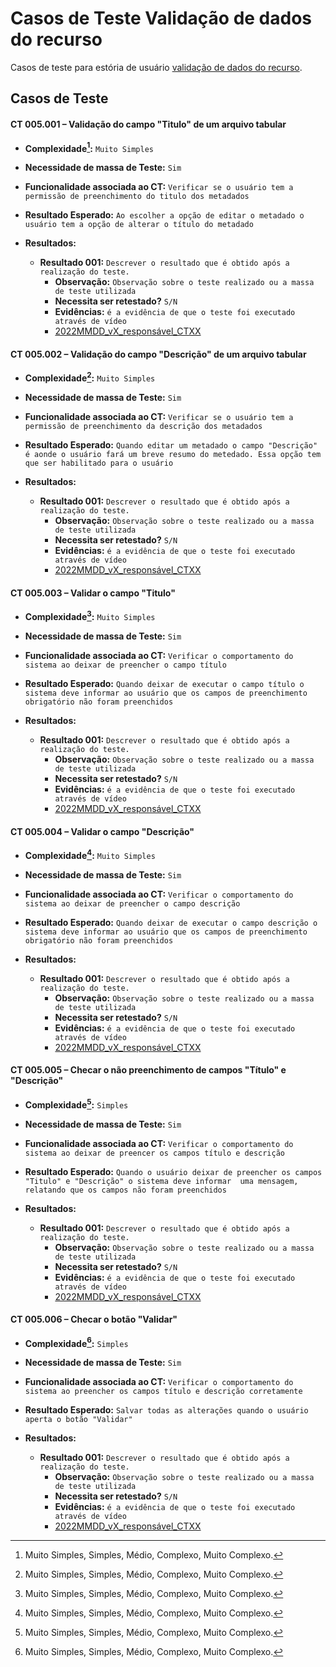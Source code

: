 # Casos de Teste Validação de dados do recurso

Casos de teste para estória de usuário [validação de dados do recurso](../../estorias_de_usuarios/05_validacao_de_dados_do_recurso).

## Casos de Teste

#### **CT 005.001 –** Validação do campo "Titulo" de um arquivo tabular

  - **Complexidade[^¹]:** `Muito Simples`
  - **Necessidade de massa de Teste:** `Sim`
  - **Funcionalidade associada ao CT:** `Verificar se o usuário tem a permissão de preenchimento do titulo dos metadados`
  - **Resultado Esperado:** `Ao escolher a opção de editar o metadado o usuário tem a opção de alterar o título do metadado`

  - **Resultados:**  
    - **Resultado 001:** `Descrever o resultado que é obtido após a realização do teste.`
        - **Observação:** `Observação sobre o teste realizado ou a massa de teste utilizada`
        - **Necessita ser retestado?** `S/N`
        - **Evidências:** `é a evidência de que o teste foi executado através de vídeo`
        - [2022MMDD_vX_responsável_CTXX](Link_para_video_youtube)

#### **CT 005.002 –** Validação do campo "Descrição" de um arquivo tabular

  - **Complexidade[^¹]:** `Muito Simples`
  - **Necessidade de massa de Teste:** `Sim`
  - **Funcionalidade associada ao CT:** `Verificar se o usuário tem a permissão de preenchimento da descrição dos metadados`
  - **Resultado Esperado:** `Quando editar um metadado o campo "Descrição" é aonde o usuário fará um breve resumo do metedado. Essa opção tem que ser habilitado para o usuário`

  - **Resultados:**  
    - **Resultado 001:** `Descrever o resultado que é obtido após a realização do teste.`
        - **Observação:** `Observação sobre o teste realizado ou a massa de teste utilizada`
        - **Necessita ser retestado?** `S/N`
        - **Evidências:** `é a evidência de que o teste foi executado através de vídeo`
        - [2022MMDD_vX_responsável_CTXX](Link_para_video_youtube)

#### **CT 005.003 –** Validar o campo "Titulo" 

  - **Complexidade[^¹]:** `Muito Simples`
  - **Necessidade de massa de Teste:** `Sim`
  - **Funcionalidade associada ao CT:** `Verificar o comportamento do sistema ao deixar de preencher o campo título`
  - **Resultado Esperado:** `Quando deixar de executar o campo título o sistema deve informar ao usuário que os campos de preenchimento obrigatório não foram preenchidos`

  - **Resultados:**  
    - **Resultado 001:** `Descrever o resultado que é obtido após a realização do teste.`
        - **Observação:** `Observação sobre o teste realizado ou a massa de teste utilizada`
        - **Necessita ser retestado?** `S/N`
        - **Evidências:** `é a evidência de que o teste foi executado através de vídeo`
        - [2022MMDD_vX_responsável_CTXX](Link_para_video_youtube)

#### **CT 005.004 –** Validar o campo "Descrição" 

  - **Complexidade[^¹]:** `Muito Simples`
  - **Necessidade de massa de Teste:** `Sim`
  - **Funcionalidade associada ao CT:** `Verificar o comportamento do sistema ao deixar de preencher o campo descrição`
  - **Resultado Esperado:** `Quando deixar de executar o campo descrição o sistema deve informar ao usuário que os campos de preenchimento obrigatório não foram preenchidos`

  - **Resultados:**  
    - **Resultado 001:** `Descrever o resultado que é obtido após a realização do teste.`
        - **Observação:** `Observação sobre o teste realizado ou a massa de teste utilizada`
        - **Necessita ser retestado?** `S/N`
        - **Evidências:** `é a evidência de que o teste foi executado através de vídeo`
        - [2022MMDD_vX_responsável_CTXX](Link_para_video_youtube)

#### **CT 005.005 –** Checar o não preenchimento de campos "Título" e "Descrição"

  - **Complexidade[^¹]:** `Simples`
  - **Necessidade de massa de Teste:** `Sim`
  - **Funcionalidade associada ao CT:** `Verificar o comportamento do sistema ao deixar de preencer os campos título e descrição`
  - **Resultado Esperado:** `Quando o usuário deixar de preencher os campos "Titulo" e "Descrição" o sistema deve informar  uma mensagem, relatando que os campos não foram preenchidos`

  - **Resultados:**  
    - **Resultado 001:** `Descrever o resultado que é obtido após a realização do teste.`
        - **Observação:** `Observação sobre o teste realizado ou a massa de teste utilizada`
        - **Necessita ser retestado?** `S/N`
        - **Evidências:** `é a evidência de que o teste foi executado através de vídeo`
        - [2022MMDD_vX_responsável_CTXX](Link_para_video_youtube)

#### **CT 005.006 –** Checar o botão "Validar"

  - **Complexidade[^¹]:** `Simples`
  - **Necessidade de massa de Teste:** `Sim`
  - **Funcionalidade associada ao CT:** `Verificar o comportamento do sistema ao preencher os campos título e descrição corretamente`
  - **Resultado Esperado:** `Salvar todas as alterações quando o usuário aperta o botão "Validar"`

  - **Resultados:**  
    - **Resultado 001:** `Descrever o resultado que é obtido após a realização do teste.`
        - **Observação:** `Observação sobre o teste realizado ou a massa de teste utilizada`
        - **Necessita ser retestado?** `S/N`
        - **Evidências:** `é a evidência de que o teste foi executado através de vídeo`
        - [2022MMDD_vX_responsável_CTXX](Link_para_video_youtube)

[^¹]: Muito Simples, Simples, Médio, Complexo, Muito Complexo.